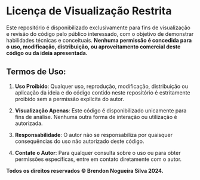 # Licença de Visualização Restrita

Este repositório é disponibilizado exclusivamente para fins de visualização e revisão do código pelo público interessado, com o objetivo de demonstrar habilidades técnicas e conceituais. **Nenhuma permissão é concedida para o uso, modificação, distribuição, ou aproveitamento comercial deste código ou da ideia apresentada.**

## Termos de Uso:

1. **Uso Proibido**: Qualquer uso, reprodução, modificação, distribuição ou aplicação da ideia e do código contido neste repositório é estritamente proibido sem a permissão explícita do autor.

2. **Visualização Apenas**: Este código é disponibilizado unicamente para fins de análise. Nenhuma outra forma de interação ou utilização é autorizada.

3. **Responsabilidade**: O autor não se responsabiliza por quaisquer consequências do uso não autorizado deste código.

4. **Contate o Autor**: Para qualquer consulta sobre o uso ou para obter permissões específicas, entre em contato diretamente com o autor.

**Todos os direitos reservados © Brendon Nogueira Silva 2024.**
